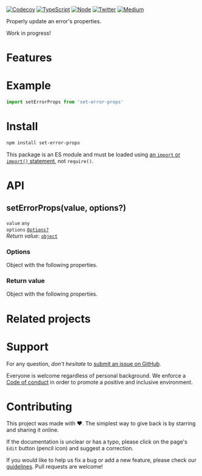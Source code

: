 [![Codecov](https://img.shields.io/codecov/c/github/ehmicky/set-error-props.svg?label=tested&logo=codecov)](https://codecov.io/gh/ehmicky/set-error-props)
[![TypeScript](https://img.shields.io/badge/-typed-brightgreen?logo=typescript&colorA=gray&logoColor=0096ff)](/src/main.d.ts)
[![Node](https://img.shields.io/node/v/set-error-props.svg?logo=node.js&logoColor=66cc33)](https://www.npmjs.com/package/set-error-props)
[![Twitter](https://img.shields.io/badge/%E2%80%8B-twitter-brightgreen.svg?logo=twitter)](https://twitter.com/intent/follow?screen_name=ehmicky)
[![Medium](https://img.shields.io/badge/%E2%80%8B-medium-brightgreen.svg?logo=medium)](https://medium.com/@ehmicky)

Properly update an error's properties.

Work in progress!

# Features

# Example

```js
import setErrorProps from 'set-error-props'
```

# Install

```bash
npm install set-error-props
```

This package is an ES module and must be loaded using
[an `import` or `import()` statement](https://gist.github.com/sindresorhus/a39789f98801d908bbc7ff3ecc99d99c),
not `require()`.

# API

## setErrorProps(value, options?)

`value` `any`\
`options` [`Options?`](#options)\
_Return value_: [`object`](#return-value)

### Options

Object with the following properties.

### Return value

Object with the following properties.

# Related projects

# Support

For any question, _don't hesitate_ to [submit an issue on GitHub](../../issues).

Everyone is welcome regardless of personal background. We enforce a
[Code of conduct](CODE_OF_CONDUCT.md) in order to promote a positive and
inclusive environment.

# Contributing

This project was made with ❤️. The simplest way to give back is by starring and
sharing it online.

If the documentation is unclear or has a typo, please click on the page's `Edit`
button (pencil icon) and suggest a correction.

If you would like to help us fix a bug or add a new feature, please check our
[guidelines](CONTRIBUTING.md). Pull requests are welcome!

<!-- Thanks go to our wonderful contributors: -->

<!-- ALL-CONTRIBUTORS-LIST:START -->
<!-- prettier-ignore -->
<!--
<table><tr><td align="center"><a href="https://twitter.com/ehmicky"><img src="https://avatars2.githubusercontent.com/u/8136211?v=4" width="100px;" alt="ehmicky"/><br /><sub><b>ehmicky</b></sub></a><br /><a href="https://github.com/ehmicky/set-error-props/commits?author=ehmicky" title="Code">💻</a> <a href="#design-ehmicky" title="Design">🎨</a> <a href="#ideas-ehmicky" title="Ideas, Planning, & Feedback">🤔</a> <a href="https://github.com/ehmicky/set-error-props/commits?author=ehmicky" title="Documentation">📖</a></td></tr></table>
 -->
<!-- ALL-CONTRIBUTORS-LIST:END -->
